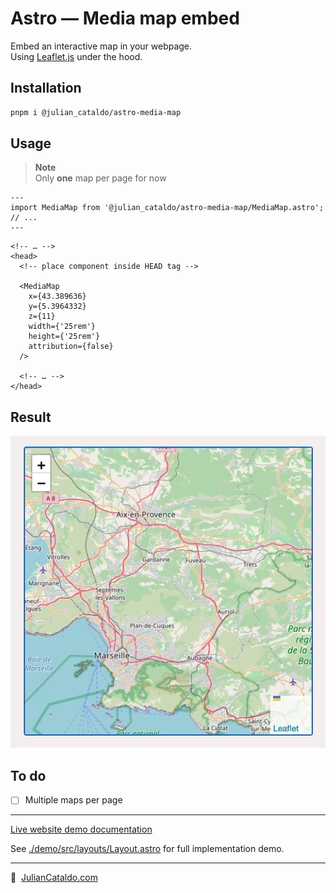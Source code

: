 # Astro — Media map embed

Embed an interactive map in your webpage.  
Using [Leaflet.js](https://leafletjs.com) under the hood.

## Installation

```sh
pnpm i @julian_cataldo/astro-media-map
```

## Usage

> **Note**  
> Only **one** map per page for now

```astro
---
import MediaMap from '@julian_cataldo/astro-media-map/MediaMap.astro';
// ...
---
```

```astro
<!-- … -->
<head>
  <!-- place component inside HEAD tag -->

  <MediaMap
    x={43.389636}
    y={5.3964332}
    z={11}
    width={'25rem'}
    height={'25rem'}
    attribution={false}
  />

  <!-- … -->
</head>
```

## Result

![](../../../docs/component-media-map.png)

## To do

- [ ] Multiple maps per page

---

[Live website demo documentation](../../demo)

See [./demo/src/layouts/Layout.astro](../../demo/src/layouts/Layout.astro)
for full implementation demo.

---

🔗  [JulianCataldo.com](https://www.juliancataldo.com/)
